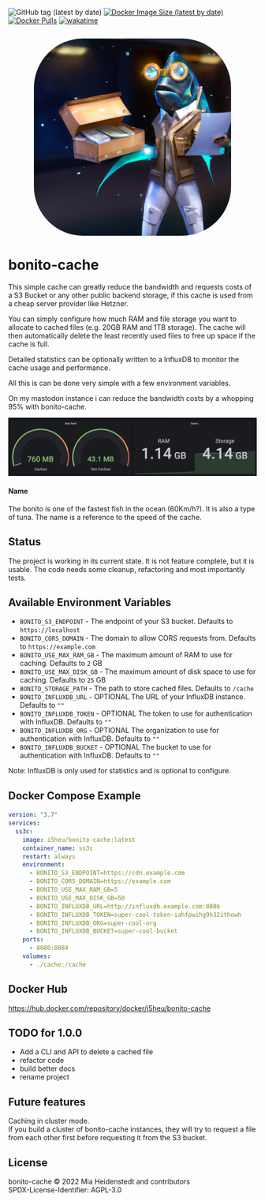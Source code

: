![GitHub tag (latest by date)](https://img.shields.io/github/v/tag/i5heu/bonito-cache)
[![Docker Image Size (latest by date)](https://img.shields.io/docker/image-size/i5heu/bonito-cache)](https://hub.docker.com/repository/docker/i5heu/bonito-cache)
[![Docker Pulls](https://img.shields.io/docker/pulls/i5heu/bonito-cache)](https://hub.docker.com/repository/docker/i5heu/bonito-cache)
[![wakatime](https://wakatime.com/badge/github/i5heu/bonito-cache.svg)](https://wakatime.com/badge/github/i5heu/bonito-cache)

<p align="center" style="margin: 2em;">
  <img style="border-radius: 25%;" height="400" alt="Logo of a humanoid fish holding notes and a note box" src="./media/logo_small.png">
</p>


# bonito-cache
This simple cache can greatly reduce the bandwidth and requests costs of a S3 Bucket or any other public backend storage, if this cache is used from a cheap server provider like Hetzner.  

You can simply configure how much RAM and file storage you want to allocate to cached files (e.g. 20GB RAM and 1TB storage). The cache will then automatically delete the least recently used files to free up space if the cache is full.  

Detailed statistics can be optionally written to a InfluxDB to monitor the cache usage and performance.  

All this is can be done very simple with a few environment variables.  

On my mastodon instance i can reduce the bandwidth costs by a whopping 95% with bonito-cache.

![A dashboard showing Data Sent 760MB Cached, 43.1MB Not Cached and 1.14GB RAM and 4.14GB allocated to cache](./media/stats.png)

#### Name
The bonito is one of the fastest fish in the ocean (60Km/h?). It is also a type of tuna. The name is a reference to the speed of the cache.

## Status
The project is working in its current state. It is not feature complete, but it is usable.
The code needs some cleanup, refactoring and most importantly tests.

## Available Environment Variables
* `BONITO_S3_ENDPOINT` - The endpoint of your S3 bucket. Defaults to `https://localhost`
* `BONITO_CORS_DOMAIN` - The domain to allow CORS requests from. Defaults to `https://example.com`
* `BONITO_USE_MAX_RAM_GB` - The maximum amount of RAM to use for caching. Defaults to `2` GB
* `BONITO_USE_MAX_DISK_GB` - The maximum amount of disk space to use for caching. Defaults to `25` GB
* `BONITO_STORAGE_PATH` - The path to store cached files. Defaults to `/cache`
* `BONITO_INFLUXDB_URL` - OPTIONAL The URL of your InfluxDB instance. Defaults to `""`
* `BONITO_INFLUXDB_TOKEN` - OPTIONAL The token to use for authentication with InfluxDB. Defaults to `""`
* `BONITO_INFLUXDB_ORG` - OPTIONAL The organization to use for authentication with InfluxDB. Defaults to `""`
* `BONITO_INFLUXDB_BUCKET` - OPTIONAL The bucket to use for authentication with InfluxDB. Defaults to `""`

Note: InfluxDB is only used for statistics and is optional to configure.

## Docker Compose Example
```yaml
version: "3.7"
services:
  ss3c:
    image: i5heu/bonito-cache:latest
    container_name: ss3c
    restart: always
    environment:
      - BONITO_S3_ENDPOINT=https://cdn.example.com
      - BONITO_CORS_DOMAIN=https://example.com
      - BONITO_USE_MAX_RAM_GB=5
      - BONITO_USE_MAX_DISK_GB=50
      - BONITO_INFLUXDB_URL=http://influxdb.example.com:8086
      - BONITO_INFLUXDB_TOKEN=super-cool-token-iahfpwihg9h32ithowh
      - BONITO_INFLUXDB_ORG=super-cool-org
      - BONITO_INFLUXDB_BUCKET=super-cool-bucket
    ports:
      - 8080:8084
    volumes:
      - ./cache:/cache
```

## Docker Hub
https://hub.docker.com/repository/docker/i5heu/bonito-cache

## TODO for 1.0.0
- Add a CLI and API to delete a cached file
- refactor code
- build better docs
- rename project

## Future features
Caching in cluster mode.  
If you build a cluster of bonito-cache instances, they will try to request a file from each other first before requesting it from the S3 bucket.  

## License
bonito-cache © 2022 Mia Heidenstedt and contributors   
SPDX-License-Identifier: AGPL-3.0  
